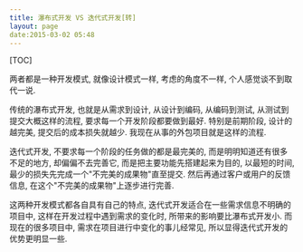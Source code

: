 ```yaml
---
title: 瀑布式开发 VS 迭代式开发[转]
layout: page
date:2015-03-02 05:48
---
```


[TOC]

两者都是一种开发模式, 就像设计模式一样, 考虑的角度不一样, 个人感觉谈不到取代一说.

传统的瀑布式开发, 也就是从需求到设计, 从设计到编码, 从编码到测试, 从测试到提交大概这样的流程, 要求每一个开发阶段都要做到最好. 特别是前期阶段, 设计的越完美, 提交后的成本损失就越少. 我现在从事的外包项目就是这样的流程.

迭代式开发, 不要求每一个阶段的任务做的都是最完美的, 而是明明知道还有很多不足的地方, 却偏偏不去完善它, 而是把主要功能先搭建起来为目的, 以最短的时间, 最少的损失先完成一个"不完美的成果物"直至提交. 然后再通过客户或用户的反馈信息, 在这个"不完美的成果物"上逐步进行完善.

这两种开发模式都各自具有自己的特点, 迭代式开发适合在一些需求信息不明确的项目中, 这样在开发过程中遇到需求的变化时, 所带来的影响要比瀑布式开发小. 而现在的很多项目中, 需求在项目进行中变化的事儿经常见, 所以显得迭代式开发的优势更明显一些.
